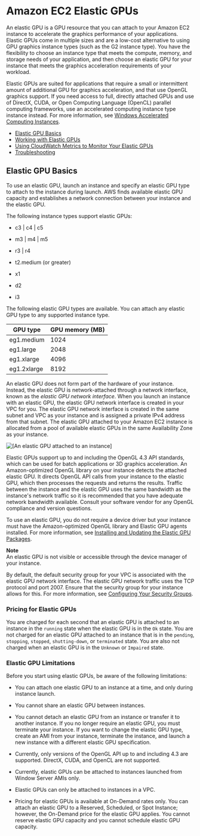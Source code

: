 # Amazon EC2 Elastic GPUs<a name="elastic-gpus"></a>

An elastic GPU is a GPU resource that you can attach to your Amazon EC2 instance to accelerate the graphics performance of your applications\. Elastic GPUs come in multiple sizes and are a low\-cost alternative to using GPU graphics instance types \(such as the G2 instance type\)\. You have the flexibility to choose an instance type that meets the compute, memory, and storage needs of your application, and then choose an elastic GPU for your instance that meets the graphics acceleration requirements of your workload\.

Elastic GPUs are suited for applications that require a small or intermittent amount of additional GPU for graphics acceleration, and that use OpenGL graphics support\. If you need access to full, directly attached GPUs and use of DirectX, CUDA, or Open Computing Language \(OpenCL\) parallel computing frameworks, use an accelerated computing instance type instance instead\. For more information, see [Windows Accelerated Computing Instances](accelerated-computing-instances.md)\.


+ [Elastic GPU Basics](#elastic-gpus-basics)
+ [Working with Elastic GPUs](working-with-elastic-gpus.md)
+ [Using CloudWatch Metrics to Monitor Your Elastic GPUs](elastic-gpus-cloudwatch.md)
+ [Troubleshooting](elastic-gpus-troubleshooting.md)

## Elastic GPU Basics<a name="elastic-gpus-basics"></a>

To use an elastic GPU, launch an instance and specify an elastic GPU type to attach to the instance during launch\. AWS finds available elastic GPU capacity and establishes a network connection between your instance and the elastic GPU\.

The following instance types support elastic GPUs:

+ c3 | c4 | c5

+ m3 | m4 | m5

+ r3 | r4

+ t2\.medium \(or greater\)

+ x1

+ d2

+ i3

The following elastic GPU types are available\. You can attach any elastic GPU type to any supported instance type\. 


| GPU type | GPU memory \(MB\) | 
| --- | --- | 
| eg1\.medium | 1024 | 
| eg1\.large | 2048 | 
| eg1\.xlarge | 4096 | 
| eg1\.2xlarge | 8192 | 

An elastic GPU does not form part of the hardware of your instance\. Instead, the elastic GPU is network\-attached through a network interface, known as the *elastic GPU network interface*\. When you launch an instance with an elastic GPU, the elastic GPU network interface is created in your VPC for you\. The elastic GPU network interface is created in the same subnet and VPC as your instance and is assigned a private IPv4 address from that subnet\. The elastic GPU attached to your Amazon EC2 instance is allocated from a pool of available elastic GPUs in the same Availability Zone as your instance\.

![\[An elastic GPU attached to an instance\]](http://docs.aws.amazon.com/AWSEC2/latest/WindowsGuide/images/elastic-gpu-diagram.png)

Elastic GPUs support up to and including the OpenGL 4\.3 API standards, which can be used for batch applications or 3D graphics acceleration\. An Amazon\-optimized OpenGL library on your instance detects the attached elastic GPU\. It directs OpenGL API calls from your instance to the elastic GPU, which then processes the requests and returns the results\. Traffic between the instance and the elastic GPU uses the same bandwidth as the instance's network traffic so it is recommended that you have adequate network bandwidth available\. Consult your software vendor for any OpenGL compliance and version questions\.

To use an elastic GPU, you do not require a device driver but your instance must have the Amazon\-optimized OpenGL library and Elastic GPU agents installed\. For more information, see [Installing and Updating the Elastic GPU Packages](working-with-elastic-gpus.md#elastic-gpus-install-libraries)\.

**Note**  
An elastic GPU is not visible or accessible through the device manager of your instance\.

By default, the default security group for your VPC is associated with the elastic GPU network interface\. The elastic GPU network traffic uses the TCP protocol and port 2007\. Ensure that the security group for your instance allows for this\. For more information, see [Configuring Your Security Groups](working-with-elastic-gpus.md#elastic-gpus-security)\.

### Pricing for Elastic GPUs<a name="elastic-gpus-pricing"></a>

You are charged for each second that an elastic GPU is attached to an instance in the `running` state when the elastic GPU is in the `Ok` state\. You are not charged for an elastic GPU attached to an instance that is in the `pending`, `stopping`, `stopped`, `shutting-down`, or `terminated` state\. You are also not charged when an elastic GPU is in the `Unknown` or `Impaired` state\.

### Elastic GPU Limitations<a name="elastic-gpus-limitations"></a>

Before you start using elastic GPUs, be aware of the following limitations:

+ You can attach one elastic GPU to an instance at a time, and only during instance launch\.

+ You cannot share an elastic GPU between instances\.

+ You cannot detach an elastic GPU from an instance or transfer it to another instance\. If you no longer require an elastic GPU, you must terminate your instance\. If you want to change the elastic GPU type, create an AMI from your instance, terminate the instance, and launch a new instance with a different elastic GPU specification\.

+ Currently, only versions of the OpenGL API up to and including 4\.3 are supported\. DirectX, CUDA, and OpenCL are not supported\.

+ Currently, elastic GPUs can be attached to instances launched from Window Server AMIs only\.

+ Elastic GPUs can only be attached to instances in a VPC\.

+ Pricing for elastic GPUs is available at On\-Demand rates only\. You can attach an elastic GPU to a Reserved, Scheduled, or Spot Instance; however, the On\-Demand price for the elastic GPU applies\. You cannot reserve elastic GPU capacity and you cannot schedule elastic GPU capacity\.